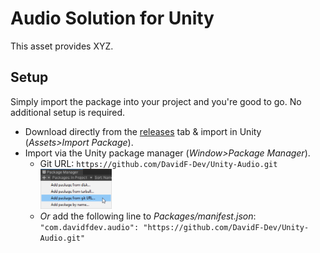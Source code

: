 # Audio Solution for Unity
This asset provides XYZ.

## Setup
Simply import the package into your project and you're good to go. No additional setup is required.
- Download directly from the [releases](https://github.com/DavidF-Dev/Unity-Audio/releases) tab & import in Unity (<i>Assets>Import Package</i>).
- Import via the Unity package manager (<i>Window>Package Manager</i>).
  - Git URL: ``https://github.com/DavidF-Dev/Unity-Audio.git``</br>
    <img src="/.github/install1.png" alt="Package manager install" width="25%"></src>
  - <i>Or</i> add the following line to <i>Packages/manifest.json</i>:</br>``"com.davidfdev.audio": "https://github.com/DavidF-Dev/Unity-Audio.git"``